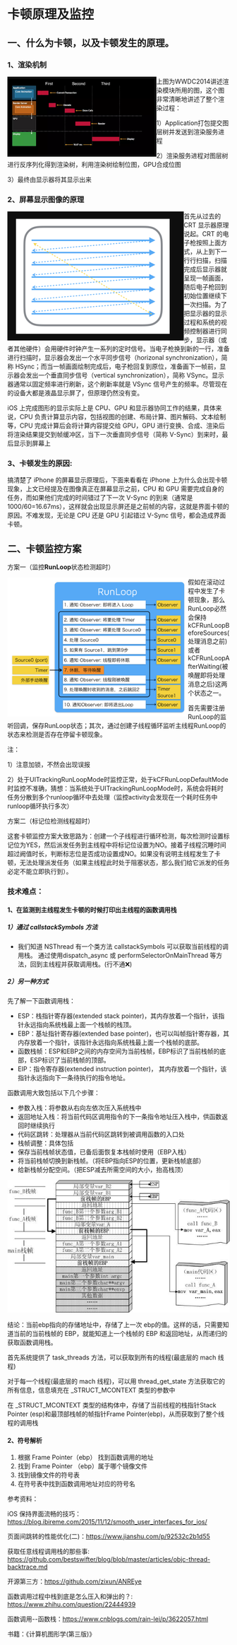 # 卡顿原理及监控



## 一、什么为卡顿，以及卡顿发生的原理。

### 1、渲染机制

<img  align="left" src="https://github.com/Yanyuxxxx/Blogs/blob/master/images/01_%E6%B8%B2%E6%9F%93%E6%9C%BA%E5%88%B6.png?raw=true" alt="avatar" style="zoom: 33%;" />

上图为WWDC2014讲述渲染模块所用的图，这个图非常清晰地讲述了整个渲染过程：

1）Application打包提交图层树并发送到渲染服务进程

2）渲染服务进程对图层树进行反序列化得到渲染树，利用渲染树绘制位图，GPU合成位图

3）最终由显示器将其显示出来



### 2、屏幕显示图像的原理

<img align="left" src="https://github.com/Yanyuxxxx/Blogs/blob/master/images/01_%E5%B1%8F%E5%B9%95%E6%98%BE%E7%A4%BA%E5%9B%BE%E5%83%8F%E5%8E%9F%E7%90%86.png?raw=true" alt="avatar" style="zoom:50%;" />

首先从过去的 CRT 显示器原理说起。CRT 的电子枪按照上面方式，从上到下一行行扫描，扫描完成后显示器就呈现一帧画面，随后电子枪回到初始位置继续下一次扫描。为了把显示器的显示过程和系统的视频控制器进行同步，显示器（或者其他硬件）会用硬件时钟产生一系列的定时信号。当电子枪换到新的一行，准备进行扫描时，显示器会发出一个水平同步信号（horizonal synchronization），简称 HSync；而当一帧画面绘制完成后，电子枪回复到原位，准备画下一帧前，显示器会发出一个垂直同步信号（vertical synchronization），简称 VSync。显示器通常以固定频率进行刷新，这个刷新率就是 VSync 信号产生的频率。尽管现在的设备大都是液晶显示屏了，但原理仍然没有变。

 iOS 上完成图形的显示实际上是 CPU、GPU 和显示器协同工作的结果，具体来说，CPU 负责计算显示内容，包括视图的创建、布局计算、图片解码、文本绘制等，CPU 完成计算后会将计算内容提交给 GPU，GPU 进行变换、合成、渲染后将渲染结果提交到帧缓冲区，当下一次垂直同步信号（简称 V-Sync）到来时，最后显示到屏幕上



### 3、卡顿发生的原因:

搞清楚了 iPhone 的屏幕显示原理后，下面来看看在 iPhone 上为什么会出现卡顿现象，上文已经提及在图像真正在屏幕显示之前，CPU 和 GPU 需要完成自身的任务，而如果他们完成的时间错过了下一次 V-Sync 的到来（通常是1000/60=16.67ms），这样就会出现显示屏还是之前帧的内容，这就是界面卡顿的原因。不难发现，无论是 CPU 还是 GPU 引起错过 V-Sync 信号，都会造成界面卡顿。



## 二、卡顿监控方案

方案一（监控**RunLoop**状态检测超时）

<img align="left" src="https://github.com/Yanyuxxxx/Blogs/blob/master/images/01_RunLoop.png?raw=true" alt="avatar" style="zoom:40%;" />

假如在滚动过程中发生了卡顿现象，那么RunLoop必然会保持kCFRunLoopBeforeSources(处理消息之前)或者kCFRunLoopAfterWaiting(被唤醒即将处理消息之后)这两个状态之一。

首先需要注册RunLoop的监听回调，保存RunLoop状态；其次，通过创建子线程循环监听主线程RunLoop的状态来检测是否存在停留卡顿现象。

注：

1）注意加锁，不然会出现误报

2）处于UITrackingRunLoopMode时监控正常，处于kCFRunLoopDefaultMode时监控不准确，猜想：当系统处于UITrackingRunLoopMode时，系统会将耗时任务分散到多个runloop循环中去处理（监控activity会发现在一个耗时任务中runloop循环执行多次）



方案二（标记位检测线程超时）

这套卡顿监控方案大致思路为：创建一个子线程进行循环检测，每次检测时设置标记位为YES，然后派发任务到主线程中将标记位设置为NO。接着子线程沉睡时间超过阙值时长，判断标志位是否成功设置成NO。如果没有说明主线程发生了卡顿，无法处理派发任务（如果主线程此时处于阻塞状态，那么我们给它派发的任务必定不能立即执行到）。



### 技术难点：

#### 1、在监测到主线程发生卡顿的时候打印出主线程的函数调用栈

##### 1）通过 callstackSymbols 方法

- 我们知道 NSThread 有一个类方法 callstackSymbols 可以获取当前线程的调用栈。 通过使用dispatch_async 或 performSelectorOnMainThread 等方法，回到主线程并获取调用栈。(行不通❌)

##### 2）另一种方式 

先了解一下函数调用栈：

- ESP：栈指针寄存器(extended stack pointer)，其内存放着一个指针，该指针永远指向系统栈最上面一个栈帧的栈顶。
- EBP：基址指针寄存器(extended base pointer)，也可以叫帧指针寄存器，其内存放着一个指针，该指针永远指向系统栈最上面一个栈帧的底部。
- 函数栈帧：ESP和EBP之间的内存空间为当前栈帧，EBP标识了当前栈帧的底部，ESP标识了当前栈帧的顶部。
- EIP：指令寄存器(extended instruction pointer)， 其内存放着一个指针，该指针永远指向下一条待执行的指令地址。

函数调用大致包括以下几个步骤：

- 参数入栈：将参数从右向左依次压入系统栈中
- 返回地址入栈：将当前代码区调用指令的下一条指令地址压入栈中，供函数返回时继续执行
- 代码区跳转：处理器从当前代码区跳转到被调用函数的入口处
- 栈帧调整：具体包括
- 保存当前栈帧状态值，已备后面恢复本栈帧时使用（EBP入栈）
- 将当前栈帧切换到新栈帧。（将EBP指向ESP的位置，更新栈帧底部）
- 给新栈帧分配空间。（把ESP减去所需空间的大小，抬高栈顶）

![avatar](https://github.com/Yanyuxxxx/Blogs/blob/master/images/01_%E5%87%BD%E6%95%B0%E6%A0%88.jpg?raw=true)

结论：当前ebp指向的存储地址中，存储了上一次 ebp的值。这样的话，只需要知道当前的当前栈帧的 EBP，就能知道上一个栈帧的 EBP 和返回地址，从而递归的获取函数调用栈。



首先系统提供了 task_threads 方法，可以获取到所有的线程(最底层的 mach 线程)

对于每一个线程(最底层的 mach 线程)，可以用 thread_get_state 方法获取它的所有信息，信息填充在 _STRUCT_MCONTEXT 类型的参数中

在 _STRUCT_MCONTEXT 类型的结构体中，存储了当前线程的栈指针Stack Pointer (esp)和最顶部栈帧的帧指针Frame Pointer(ebp)，从而获取到了整个线程的调用栈



####  2、符号解析

1. 根据 Frame Pointer（ebp） 找到函数调用的地址
2. 找到 Frame Pointer （ebp）属于哪个镜像文件
3.  找到镜像文件的符号表
4.  在符号表中找到函数调用地址对应的符号名



参考资料：

iOS 保持界面流畅的技巧：https://blog.ibireme.com/2015/11/12/smooth_user_interfaces_for_ios/

页面间跳转的性能优化(二)：https://www.jianshu.com/p/92532c2b1d55

获取任意线程调用栈的那些事: https://github.com/bestswifter/blog/blob/master/articles/objc-thread-backtrace.md

开源第三方：https://github.com/zixun/ANREye

函数调用过程中栈到底是怎么压入和弹出的？: https://www.zhihu.com/question/22444939

函数调用--函数栈：https://www.cnblogs.com/rain-lei/p/3622057.html

书籍：《计算机图形学(第三版)》

